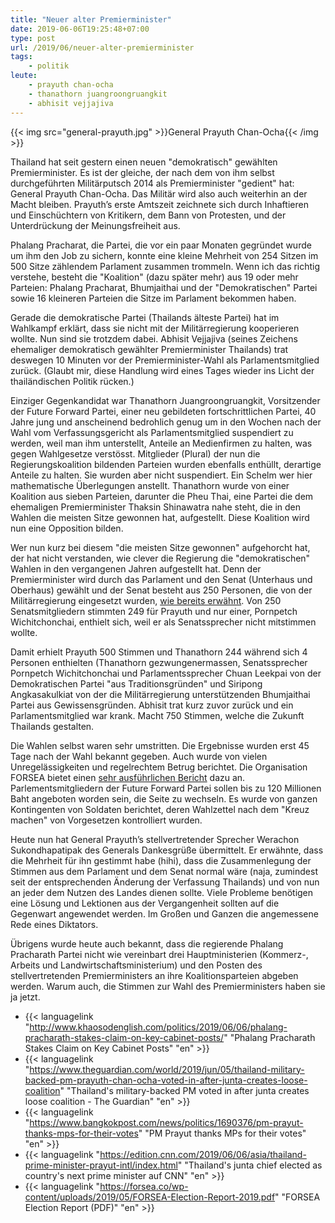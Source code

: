```yaml
---
title: "Neuer alter Premierminister"
date: 2019-06-06T19:25:48+07:00
type: post
url: /2019/06/neuer-alter-premierminister
tags: 
    - politik
leute: 
    - prayuth chan-ocha
    - thanathorn juangroongruangkit
    - abhisit vejjajiva
---
```


{{< img src="general-prayuth.jpg" >}}General Prayuth Chan-Ocha{{< /img >}}

Thailand hat seit gestern einen neuen "demokratisch" gewählten Premierminister. Es ist der gleiche, der nach dem von ihm selbst durchgeführten Militärputsch 2014 als Premierminister "gedient" hat: General Prayuth Chan-Ocha. Das Militär wird also auch weiterhin an der Macht bleiben. Prayuth’s erste Amtszeit zeichnete sich durch Inhaftieren und Einschüchtern von Kritikern, dem Bann von Protesten, und der Unterdrückung der Meinungsfreiheit aus. 

Phalang Pracharat, die Partei, die vor ein paar Monaten gegründet wurde um ihm den Job zu sichern, konnte eine kleine Mehrheit von 254 Sitzen im 500 Sitze zählendem Parlament zusammen trommeln. Wenn ich das richtig verstehe, besteht die "Koalition" (dazu später mehr) aus 19 oder mehr Parteien: Phalang Pracharat, Bhumjaithai und der "Demokratischen" Partei sowie 16 kleineren Parteien die Sitze im Parlament bekommen haben. 

Gerade die demokratische Partei (Thailands älteste Partei) hat im Wahlkampf erklärt, dass sie nicht mit der Militärregierung kooperieren wollte. Nun sind sie trotzdem dabei. Abhisit Vejjajiva (seines Zeichens ehemaliger demokratisch gewählter Premierminister Thailands) trat deswegen 10 Minuten vor der Premierminister-Wahl als Parlamentsmitglied zurück. (Glaubt mir, diese Handlung wird eines Tages wieder ins Licht der thailändischen Politik rücken.)

Einziger Gegenkandidat war Thanathorn Juangroongruangkit, Vorsitzender der Future Forward Partei, einer neu gebildeten fortschrittlichen Partei, 40 Jahre jung und anscheinend bedrohlich genug um in den Wochen nach der Wahl vom Verfassungsgericht als Parlamentsmitglied suspendiert zu werden, weil man ihm unterstellt, Anteile an Medienfirmen zu halten, was gegen Wahlgesetze verstösst. Mitglieder (Plural) der nun die Regierungskoalition bildenden Parteien wurden ebenfalls enthüllt, derartige Anteile zu halten. Sie wurden aber nicht suspendiert. Ein Schelm wer hier mathematische Überlegungen anstellt. Thanathorn wurde von einer Koalition aus sieben Parteien, darunter die Pheu Thai, eine Partei die dem ehemaligen Premierminister Thaksin Shinawatra nahe steht, die in den Wahlen die meisten Sitze gewonnen hat, aufgestellt. Diese Koalition wird nun eine Opposition bilden. 

Wer nun kurz bei diesem "die meisten Sitze gewonnen" aufgehorcht hat, der hat nicht verstanden, wie clever die Regierung die "demokratischen" Wahlen in den vergangenen Jahren aufgestellt hat. Denn der Premierminister wird durch das Parlament und den Senat (Unterhaus und Oberhaus) gewählt und der Senat besteht aus 250 Personen, die von der Militärregierung eingesetzt wurden, [wie bereits erwähnt](/2019/05/meet-me-in-the-senate/). Von 250 Senatsmitgliedern stimmten 249 für Prayuth und nur einer, Pornpetch Wichitchonchai, enthielt sich, weil er als Senatssprecher nicht mitstimmen wollte.

Damit erhielt Prayuth 500 Stimmen und Thanathorn 244 während sich 4 Personen enthielten (Thanathorn gezwungenermassen, Senatssprecher Pornpetch Wichitchonchai und Parlamentssprecher Chuan Leekpai von der Demokratischen Partei "aus Traditionsgründen" und Siripong Angkasakulkiat von der die Militärregierung unterstützenden Bhumjaithai Partei aus Gewissensgründen. Abhisit trat kurz zuvor zurück und ein Parlamentsmitglied war krank. Macht 750 Stimmen, welche die Zukunft Thailands gestalten.

Die Wahlen selbst waren sehr umstritten. Die Ergebnisse wurden erst 45 Tage nach der Wahl bekannt gegeben. Auch wurde von vielen Unregelässigkeiten und regelrechtem Betrug berichtet. Die Organisation FORSEA bietet einen [sehr ausführlichen Bericht](https://forsea.co/fraud-irregularities-and-dirty-tricks-a-report-on-thailands-2019-elections/) dazu an. Parlementsmitgliedern der Future Forward Partei sollen bis zu 120 Millionen Baht angeboten worden sein, die Seite zu wechseln. Es wurde von ganzen Kontingenten von Soldaten berichtet, deren Wahlzettel nach dem "Kreuz machen" von Vorgesetzen kontrolliert wurden. 

Heute nun hat General Prayuth’s stellvertretender Sprecher Werachon Sukondhapatipak des Generals Dankesgrüße übermittelt. Er erwähnte, dass die Mehrheit für ihn gestimmt habe (hihi), dass die Zusammenlegung der Stimmen aus dem Parlament und dem Senat normal wäre (naja, zumindest seit der entsprechenden Änderung der Verfassung Thailands) und von nun an jeder dem Nutzen des Landes dienen sollte. Viele Probleme benötigen eine Lösung und Lektionen aus der Vergangenheit sollten auf die Gegenwart angewendet werden. Im Großen und Ganzen die angemessene Rede eines Diktators.

Übrigens wurde heute auch bekannt, dass die regierende Phalang Pracharath Partei nicht wie vereinbart drei Hauptministerien (Kommerz-, Arbeits und Landwirtschaftsministerium) und den Posten des stellvertretenden Premierministers an ihre Koalitionsparteien abgeben werden. Warum auch, die Stimmen zur Wahl des Premierministers haben sie ja jetzt. 

-   {{< languagelink "http://www.khaosodenglish.com/politics/2019/06/06/phalang-pracharath-stakes-claim-on-key-cabinet-posts/" "Phalang Pracharath Stakes Claim on Key Cabinet Posts" "en" >}}
-   {{< languagelink "https://www.theguardian.com/world/2019/jun/05/thailand-military-backed-pm-prayuth-chan-ocha-voted-in-after-junta-creates-loose-coalition" "Thailand's military-backed PM voted in after junta creates loose coalition - The Guardian" "en" >}}
-   {{< languagelink "https://www.bangkokpost.com/news/politics/1690376/pm-prayut-thanks-mps-for-their-votes" "PM Prayut thanks MPs for their votes" "en" >}}
-   {{< languagelink "https://edition.cnn.com/2019/06/06/asia/thailand-prime-minister-prayut-intl/index.html" "Thailand's junta chief elected as country's next prime minister auf CNN" "en" >}}
-   {{< languagelink "https://forsea.co/wp-content/uploads/2019/05/FORSEA-Election-Report-2019.pdf" "FORSEA Election Report (PDF)" "en" >}}
